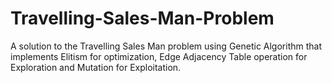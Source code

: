 # Travelling-Sales-Man-Problem
A solution to the Travelling Sales Man problem using Genetic Algorithm that implements Elitism for optimization, Edge Adjacency Table operation for Exploration and Mutation for Exploitation.
